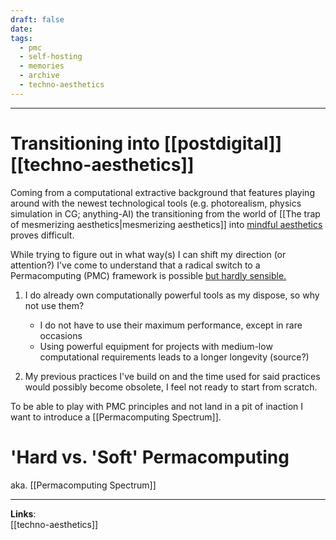 ```yaml
---
draft: false
date: 
tags:
  - pmc
  - self-hosting
  - memories
  - archive
  - techno-aesthetics
---
```


___

# Transitioning into [[postdigital]] [[techno-aesthetics]]

Coming from a computational extractive background that features playing around with the newest technological tools (e.g. photorealism, physics simulation in CG; anything-AI) the transitioning from the world of [[The trap of mesmerizing aesthetics|mesmerizing aesthetics]] into <u>mindful aesthetics</u> proves difficult. 

While trying to figure out in what way(s) I can shift my direction (or attention?) I've come to understand that a radical switch to a Permacomputing (PMC) framework is possible <u>but hardly sensible.</u>

1. I do already own computationally powerful tools as my dispose, so why not use them?
	- I do not have to use their maximum performance, except in rare occasions
	- Using powerful equipment for projects with medium-low computational requirements leads to a longer longevity (source?)

2. My previous practices I've build on and the time used for said practices would possibly become obsolete, I feel not ready to start from scratch.

To be able to play with PMC principles and not land in a pit of inaction I want to introduce a [[Permacomputing Spectrum]].

# 'Hard vs. 'Soft' Permacomputing

aka. [[Permacomputing Spectrum]]




___


**Links**:<br>
[[techno-aesthetics]] <br>


